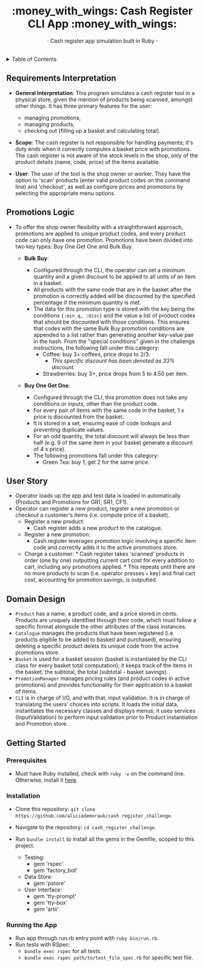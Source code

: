 <div align="center">

<br />

  <h1 align="center"> :money_with_wings: Cash Register CLI App :money_with_wings: </h1>
  
  <p align="center">
    <p> · Cash register app simulation built in Ruby · </p>
  </p>
  
</div>

<br />

<!-- TABLE OF CONTENTS -->
<details>
  <summary>Table of Contents</summary>
  <ol>
    <li>
      <a href="#summary">Requirements Interpretation</a>
    </li>
    <li>
      <a href="#promotions-logic">Promotions Logic</a>
    </li>
    <li>
      <a href="#user-story">User Story</a>
    </li>
    <li>
      <a href="#domain-design">Domain Design</a>
    </li>
      <a href="#getting-started">Getting Started</a>
      <ul>
        <li><a href="#prerequisites">Prerequisites</a></li>
        <li><a href="#installation">Installation</a></li>
        <li><a href="#running-the-app">Running The App</a></li>
      </ul>
  </ol>
</details>

## Requirements Interpretation

* **General Interpretation**: This program simulates a cash register tool in a physical store, given the mention of products being scanned, amongst other things. It has three primary features for the user: 
    * managing promotions, 
    * managing products,
    * checking out (filling up a basket and calculating total). 

* **Scope**: The cash register is not responsible for handling payments; it's duty ends when it correctly computes a basket price with promotions. The cash register is not aware of the stock levels in the shop, only of the product details (name, code, price) of the items available.

* **User**: The user of the tool is the shop owner or worker. They have the option to 'scan' products (enter valid product codes on the command line) and 'checkout', as well as configure prices and promotions by selecting the appropriate menu options.

## Promotions Logic

* To offer the shop owner flexibility with a straightforward approach, promotions are applied to unique product codes, and every product code can only have one promotion. Promotions have been divided into two key types: Buy One Get One and Bulk Buy.
  
    * **Bulk Buy**:
        * Configured through the CLI, the operator can set a minimum quantity and a given discount to be applied to all units of an item in a basket.
        * All products with the same code that are in the basket after the promotion is correctly added will be discounted by the specified percentage if the minimum quantity is met.
        * The data for this promotion type is stored with the key being the conditions `{:min_q, :disc}` and the value a list of product codes that should be discounted with those conditions. This ensures that codes with the same Bulk Buy promotion conditions are appended to a list rather than generating another key-value pair in the hash. From the "special conditions" given in the challenge instructions, the following fall under this category:
            * Coffee: buy 3+ coffees, price drops to 2/3.
                * <em> This specific discount has been denoted as 33% discount.</em>
            * Strawberries: buy 3+, price drops from 5 to 4.50 per item.
          
    * **Buy One Get One**:
        * Configured through the CLI, this promotion does not take any conditions or inputs, other than the product code.
        * For every pair of items with the same code in the basket, 1 x price is discounted from the basket.
        * It is stored in a set, ensuring ease of code lookups and preventing duplicate values.
        * For an odd quantity, the total discount will always be less than half (e.g. 9 of the same item in your basket generate a discount of 4 x price).
        * The following promotions fall under this category:
            * Green Tea: buy 1, get 2 for the same price.

## User Story

* Operator loads up the app and test data is loaded in automatically (Products and Promotions for GR1, SR1, CF1).
* Operator can register a new product, register a new promotion or checkout a customer's items (i.e. compute price of a basket).
  * Register a new product:
      * Cash register adds a new product to the catalogue.
  * Register a new promotion:
       * Cash register leverages promotion logic involving a specific item code and correctly adds it to the active promotions store.
  * Charge a customer:
        * Cash register takes 'scanned' products in order (one by one) outputting current cart cost for every addition to cart, including any promotions applied.
        * This repeats until there are no more products to scan (i.e. operator presses `=` key) and final cart cost, accounting for promotion savings, is outputted.

## Domain Design

* `Product` has a name, a product code, and a price stored in cents. Products are uniquely identified through their code, which must follow a specific format alongside the other attributes of the class instances.
* `Catalogue` manages the products that have been registered (i.e. products eligible to be added to basked and purchased), ensuring deleting a specific product delets its unique code from the active promotions store.
* `Basket` is used for a basket session (basket is instantiated by the CLI class for every basket total computation); it keeps track of the items in the basket, the subtotal, the total (subtotal - basket savings).
* `PromotionManager` manages pricing rules (and product codes in active promotions) and provides functionality for their application to a basket of items.
* `CLI` is in charge of I/O, and with that, input validation. It is in charge of translating the users' choices into scripts. It loads the initial data, instantiates the necessary classes and displays menus; it uses services (InputValidation) to perform input validation prior to Product instantiation and Promotion store.

## Getting Started

### Prerequisites

* Must have Ruby installed, check with `ruby -v` on the command line. Otherwise, install it [here](https://www.ruby-lang.org/en/documentation/installation/).


### Installation

  * Clone this repository: `git clone https://github.com/aliciademorauk/cash_register_challenge`.

  * Navigate to the repository: `cd cash_register_challenge`.
    
  * Run `bundle install` to install all the gems in the Gemfile, scoped to this project.
      * Testing:
          * gem 'rspec'
          * gem 'factory_bot'
      * Data Store:
          * gem 'pstore'
      * User Interface:
          * gem 'tty-prompt'
          * gem 'tty-box'
          * gem 'artii'
    

### Running the App
    
  * Run app through run.rb entry point with `ruby bin/run.rb`.
  * Run tests with RSpec:
    * `bundle exec rspec` for all tests.
    * `bundle exec rspec path/to/test_file_spec.rb` for specific test file.
